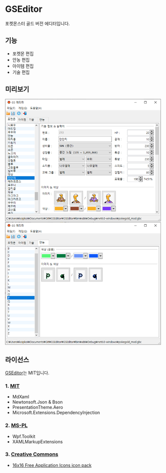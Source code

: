 # GSEditor

포켓몬스터 골드 버전 에디터입니다.

## 기능

* 포켓몬 편집
* 안농 편집
* 아이템 편집
* 기술 편집

## 미리보기

![](./Docs/Images/readme_0.png)
![](./Docs/Images/readme_1.png)

## 라이선스

[GSEditor](./LICENSE.md)는 MIT입니다.

### 1. [MIT](./Docs/Licenses/mit.md)

* MdXaml
* Newtonsoft.Json & Bson
* PresentationTheme.Aero
* Microsoft.Extensions.DependencyInjection

### 2. [MS-PL](./Docs/Licenses/ms-pl.md)

* Wpf.Toolkit
* XAMLMarkupExtensions

### 3. [Creative Commons](https://creativecommons.org/licenses/by/3.0)

* [16x16 Free Application Icons icon pack](https://www.iconfinder.com/iconsets/6x16-free-application-icons)
